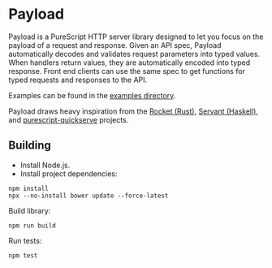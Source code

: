 # Payload

Payload is a PureScript HTTP server library designed to let you focus on the payload of a request and response. Given an API spec, Payload automatically decodes and validates request parameters into typed values. When handlers return values, they are automatically encoded into typed response. Front end clients can use the same spec to get functions for typed requests and responses to the API.

Examples can be found in the [examples directory](./examples).

Payload draws heavy inspiration from the [Rocket (Rust)](https://rocket.rs/), [Servant (Haskell)](https://haskell-servant.readthedocs.io/en/stable/), and [purescript-quickserve](https://github.com/paf31/purescript-quickserve) projects.

## Building

* Install Node.js.
* Install project dependencies:

```
npm install
npx --no-install bower update --force-latest
```

Build library:

```
npm run build
```

Run tests:

```
npm test
```